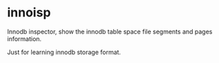 # innoisp

Innodb inspector, show the innodb table space file segments and pages information.

Just for learning innodb storage format.